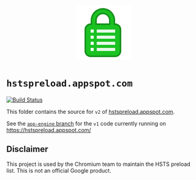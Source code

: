 <center>
<img src="files/static/app-icon.png" width=144>
</center>

# `hstspreload.appspot.com`

[![Build Status](https://travis-ci.org/chromium/hstspreload.appspot.com.svg?branch=master)](https://travis-ci.org/chromium/hstspreload.appspot.com)

This folder contains the source for `v2` of [hstspreload.appspot.com](https://hstspreload.appspot.com/).

See the [`app-engine` branch](https://github.com/chromium/hstspreload.appspot.com/tree/app-engine) for the `v1` code currently running on https://hstspreload.appspot.com/

## Disclaimer

This project is used by the Chromium team to maintain the HSTS preload list. This is not an official Google product.
